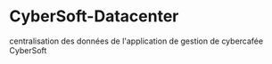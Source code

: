 # CyberSoft-Datacenter
centralisation des données de l'application de gestion de cybercafée CyberSoft
